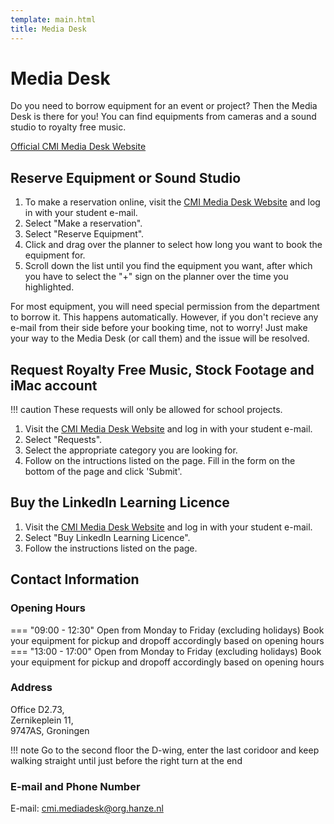```yaml
---
template: main.html
title: Media Desk
---
```


<!--

Makrdown Syntax: https://www.markdownguide.org/basic-syntax

Edit things below this point.
Make sure to keep heading for each section and do not make big blocks of text.

-->

# Media Desk

Do you need to borrow equipment for an event or project? Then the Media Desk is there for you! You can find equipments from cameras and a sound studio to royalty free music.

[Official CMI Media Desk Website](http://cmimediadesk.nl/)

## Reserve Equipment or Sound Studio

1. To make a reservation online, visit the [CMI Media Desk Website](http://cmimediadesk.nl/) and log in with your student e-mail.
2. Select "Make a reservation".
3. Select "Reserve Equipment".
4. Click and drag over the planner to select how long you want to book the equipment for.
5. Scroll down the list until you find the equipment you want, after which you have to select the "+" sign on the planner over the time you highlighted.

For most equipment, you will need special permission from the department to borrow it. This happens automatically. However, if you don't recieve any e-mail from their side before your booking time, not to worry! Just make your way to the Media Desk (or call them) and the issue will be resolved.

## Request Royalty Free Music, Stock Footage and iMac account

!!! caution
    These requests will only be allowed for school projects.

1. Visit the [CMI Media Desk Website](http://cmimediadesk.nl/) and log in with your student e-mail.
2. Select "Requests".
3. Select the appropriate category you are looking for.
4. Follow on the intructions listed on the page. Fill in the form on the bottom of the page and click 'Submit'.

## Buy the LinkedIn Learning Licence

1. Visit the [CMI Media Desk Website](http://cmimediadesk.nl/) and log in with your student e-mail.
2. Select "Buy LinkedIn Learning Licence".
3. Follow the instructions listed on the page.

## Contact Information

### Opening Hours
=== "09:00 - 12:30"
    Open from Monday to Friday (excluding holidays)
    Book your equipment for pickup and dropoff accordingly based on opening hours
=== "13:00 - 17:00"
    Open from Monday to Friday (excluding holidays)
    Book your equipment for pickup and dropoff accordingly based on opening hours

### Address

Office D2.73,<br>
Zernikeplein 11,<br>
9747AS, Groningen 

!!! note
    Go to the second floor the D-wing, enter the last coridoor and keep walking straight until just before the right turn at the end

### E-mail and Phone Number

E-mail: cmi.mediadesk@org.hanze.nl
